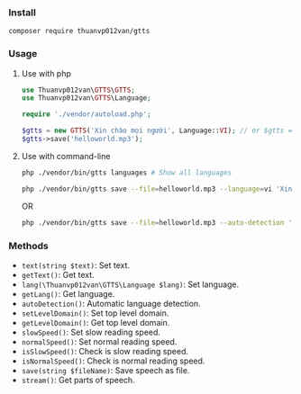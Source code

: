 ### Install
```
composer require thuanvp012van/gtts
```
### Usage
1. Use with php
    ```php
    use Thuanvp012van\GTTS\GTTS;
    use Thuanvp012van\GTTS\Language;

    require './vendor/autoload.php';

    $gtts = new GTTS('Xin chào mọi người', Language::VI); // or $gtts = (new GTTS('Xin chào mọi người'))->autoDetection();
    $gtts->save('helloworld.mp3');
    ```

2. Use with command-line
    ```bash
    php ./vendor/bin/gtts languages # Show all languages
    ```
    ```bash
    php ./vendor/bin/gtts save --file=helloworld.mp3 --language=vi 'Xin chào mọi người' # Convert text to speech.
    ```
    OR
    ```bash
    php ./vendor/bin/gtts save --file=helloworld.mp3 --auto-detection 'Xin chào mọi người' # Automatic language detection.
    ```

### Methods
* `text(string $text)`: Set text.
* `getText()`: Get text.
* `lang(\Thuanvp012van\GTTS\Language $lang)`: Set language.
* `getLang()`: Get language.
* `autoDetection()`: Automatic language detection.
* `setLevelDomain()`: Set top level domain.
* `getLevelDomain()`: Get top level domain.
* `slowSpeed()`: Set slow reading speed.
* `normalSpeed()`: Set normal reading speed.
* `isSlowSpeed()`: Check is slow reading speed.
* `isNormalSpeed()`: Check is normal reading speed.
* `save(string $fileName)`: Save speech as file.
* `stream()`: Get parts of speech.
